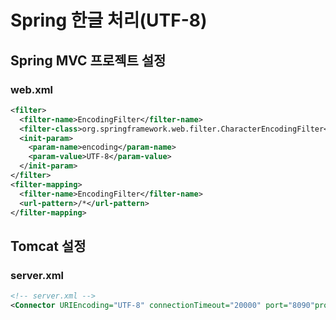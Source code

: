 # Spring 한글 처리(UTF-8)

## Spring MVC 프로젝트 설정
### web.xml
```xml
<filter>
  <filter-name>EncodingFilter</filter-name>
  <filter-class>org.springframework.web.filter.CharacterEncodingFilter</filter-class>
  <init-param>
    <param-name>encoding</param-name>
    <param-value>UTF-8</param-value>
  </init-param>
</filter>
<filter-mapping>
  <filter-name>EncodingFilter</filter-name>
  <url-pattern>/*</url-pattern>
</filter-mapping>
```

## Tomcat 설정
### server.xml
```xml
<!-- server.xml -->
<Connector URIEncoding="UTF-8" connectionTimeout="20000" port="8090"protocol="HTTP/1.1"redirectPort="8443"/>
```
